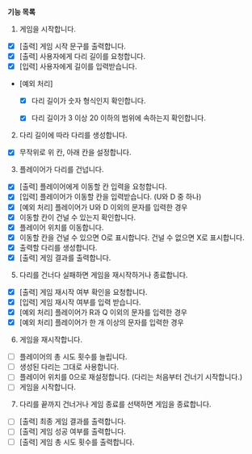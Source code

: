 

**기능 목록**
1. 게임을 시작합니다. 
- [x] [출력] 게임 시작 문구를 출력합니다. 
- [x] [출력] 사용자에게 다리 길이를 요청합니다. 
- [x] [입력] 사용자에게 길이를 입력받습니다. 
- [예외 처리]
  - [x] 다리 길이가 숫자 형식인지 확인합니다. 
  - [x] 다리 길이가 3 이상 20 이하의 범위에 속하는지 확인합니다. 


2. 다리 길이에 따라 다리를 생성합니다.
- [x] 무작위로 위 칸, 아래 칸을 설정합니다. 
 
3. 플레이어가 다리를 건넙니다. 
- [x] [출력] 플레이어에게 이동할 칸 입력을 요청합니다. 
- [x] [입력] 플레이어가 이동할 칸을 입력받습니다. (U와 D 중 하나) 
- [x] [예외 처리] 플레이어가 U와 D 이외의 문자를 입력한 경우
- [x] 이동할 칸이 건널 수 있는지 확인합니다. 
- [x] 플레이어 위치를 이동합니다. 
- [x] 이동할 칸을 건널 수 있으면 O로 표시합니다. 건널 수 없으면 X로 표시합니다. 
- [x] 출력할 다리를 생성합니다. 
- [x] [출력] 게임 결과를 출력합니다.

5. 다리를 건너다 실패하면 게임을 재시작하거나 종료합니다.
- [x] [출력] 게임 재시작 여부 확인을 요청합니다. 
- [x] [입력] 게임 재시작 여부를 입력 받습니다.
- [x] [예외 처리] 플레이어가 R과 Q 이외의 문자를 입력한 경우
- [x] [예외 처리] 플레이어가 한 개 이상의 문자를 입력한 경우 

6. 게임을 재시작합니다. 
- [ ] 플레이어의 총 시도 횟수를 늘립니다. 
- [ ] 생성된 다리는 그대로 사용합니다. 
- [ ] 플레이어 위치를 0으로 재설정합니다. (다리는 처음부터 건너기 시작합니다.) 
- [ ] 게임을 시작합니다. 

7. 다리를 끝까지 건너거나 게임 종료를 선택하면 게임을 종료합니다.
- [ ] [출력] 최종 게임 결과를 출력합니다. 
- [ ] [출력] 게임 성공 여부를 출력합니다. 
- [ ] [출력] 게임 총 시도 횟수를 출력합니다. 
